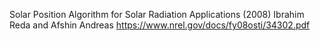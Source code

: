 
Solar Position Algorithm for Solar Radiation Applications (2008)
Ibrahim Reda and Afshin Andreas 
https://www.nrel.gov/docs/fy08osti/34302.pdf

